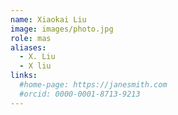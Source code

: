 ```yaml
---
name: Xiaokai Liu
image: images/photo.jpg
role: mas
aliases:
  - X. Liu
  - X liu
links:
  #home-page: https://janesmith.com
  #orcid: 0000-0001-8713-9213
---
```

